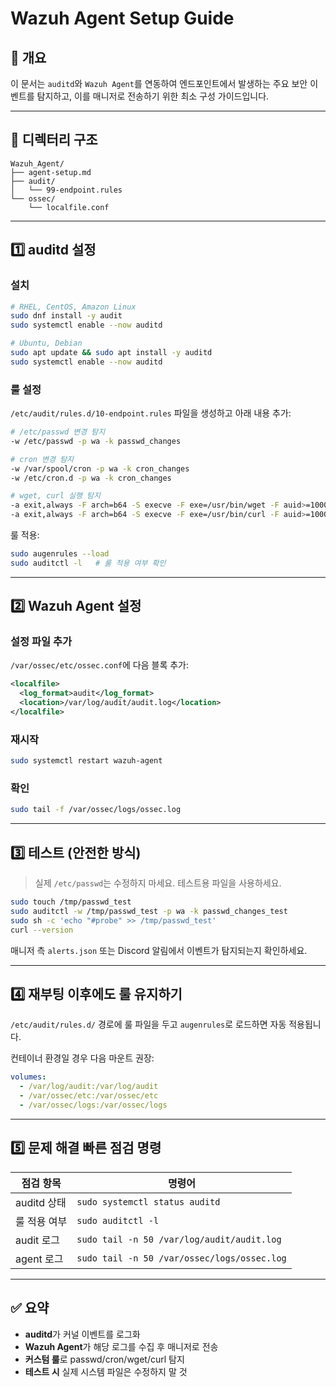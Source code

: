 # Wazuh Agent Setup Guide

## 🧩 개요
이 문서는 `auditd`와 `Wazuh Agent`를 연동하여 엔드포인트에서 발생하는 주요 보안 이벤트를 탐지하고, 이를 매니저로 전송하기 위한 최소 구성 가이드입니다.

---

## 📁 디렉터리 구조

```
Wazuh_Agent/
├── agent-setup.md
├── audit/
│   └── 99-endpoint.rules
└── ossec/
    └── localfile.conf
```

---

## 1️⃣ auditd 설정

### 설치
```bash
# RHEL, CentOS, Amazon Linux
sudo dnf install -y audit
sudo systemctl enable --now auditd

# Ubuntu, Debian
sudo apt update && sudo apt install -y auditd
sudo systemctl enable --now auditd
```

### 룰 설정
`/etc/audit/rules.d/10-endpoint.rules` 파일을 생성하고 아래 내용 추가:

```bash
# /etc/passwd 변경 탐지
-w /etc/passwd -p wa -k passwd_changes

# cron 변경 탐지
-w /var/spool/cron -p wa -k cron_changes
-w /etc/cron.d -p wa -k cron_changes

# wget, curl 실행 탐지
-a exit,always -F arch=b64 -S execve -F exe=/usr/bin/wget -F auid>=1000 -F success=1 -k downloader_exec
-a exit,always -F arch=b64 -S execve -F exe=/usr/bin/curl -F auid>=1000 -F success=1 -k downloader_exec
```

룰 적용:
```bash
sudo augenrules --load
sudo auditctl -l   # 룰 적용 여부 확인
```

---

## 2️⃣ Wazuh Agent 설정

### 설정 파일 추가
`/var/ossec/etc/ossec.conf`에 다음 블록 추가:

```xml
<localfile>
  <log_format>audit</log_format>
  <location>/var/log/audit/audit.log</location>
</localfile>
```

### 재시작
```bash
sudo systemctl restart wazuh-agent
```

### 확인
```bash
sudo tail -f /var/ossec/logs/ossec.log
```

---

## 3️⃣ 테스트 (안전한 방식)

> 실제 `/etc/passwd`는 수정하지 마세요. 테스트용 파일을 사용하세요.

```bash
sudo touch /tmp/passwd_test
sudo auditctl -w /tmp/passwd_test -p wa -k passwd_changes_test
sudo sh -c 'echo "#probe" >> /tmp/passwd_test'
curl --version
```

매니저 측 `alerts.json` 또는 Discord 알림에서 이벤트가 탐지되는지 확인하세요.

---

## 4️⃣ 재부팅 이후에도 룰 유지하기

`/etc/audit/rules.d/` 경로에 룰 파일을 두고 `augenrules`로 로드하면 자동 적용됩니다.

컨테이너 환경일 경우 다음 마운트 권장:
```yaml
volumes:
  - /var/log/audit:/var/log/audit
  - /var/ossec/etc:/var/ossec/etc
  - /var/ossec/logs:/var/ossec/logs
```

---

## 5️⃣ 문제 해결 빠른 점검 명령

| 점검 항목 | 명령어 |
|------------|---------------------------------------------|
| auditd 상태 | `sudo systemctl status auditd` |
| 룰 적용 여부 | `sudo auditctl -l` |
| audit 로그 | `sudo tail -n 50 /var/log/audit/audit.log` |
| agent 로그 | `sudo tail -n 50 /var/ossec/logs/ossec.log` |

---

## ✅ 요약
- **auditd**가 커널 이벤트를 로그화
- **Wazuh Agent**가 해당 로그를 수집 후 매니저로 전송
- **커스텀 룰**로 passwd/cron/wget/curl 탐지
- **테스트 시** 실제 시스템 파일은 수정하지 말 것

